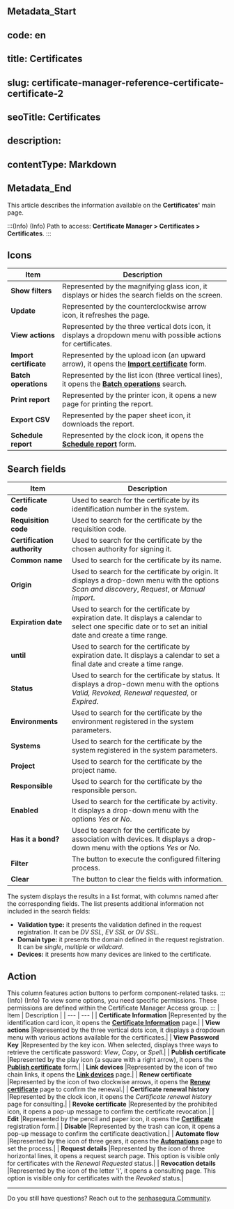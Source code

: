 ## Metadata_Start 
## code: en
## title: Certificates 
## slug: certificate-manager-reference-certificate-certificate-2 
## seoTitle: Certificates 
## description:  
## contentType: Markdown 
## Metadata_End
This article describes the information available on the **Certificates'** main page.

:::(Info) (Info)
Path to access: **Certificate Manager > Certificates > Certificates**.
:::

## Icons

| Item | Description |
| --- | --- |
| **Show filters** |Represented by the magnifying glass icon, it displays or hides the search fields on the screen.|
| **Update** |Represented by the counterclockwise arrow icon, it refreshes the page.|
| **View actions** |Represented by the three vertical dots icon, it displays a dropdown menu with possible actions for certificates.|
| **Import certificate** |Represented by the upload icon (an upward arrow), it opens the **[Import certificate](/v3-32/docs/certificates-flow-how-to-import-certificate)** form.| 
| **Batch operations** |Represented by the list icon (three vertical lines), it opens the **[Batch operations](/v3-32/docs/certificate-manager-batch-operations)** search.| 
| **Print report** |Represented by the printer icon, it opens a new page for printing the report.|
| **Export CSV** |Represented by the paper sheet icon, it downloads the report.|
| **Schedule report** |Represented by the clock icon, it opens the **[Schedule report](/v3-32/docs/general-information-how-to-issue-download-and-schedule-device-reports)** form.|

## Search fields

| Item | Description |
| --- | --- |
| **Certificate code** |Used to search for the certificate by its identification number in the system.|
| **Requisition code** |Used to search for the certificate by the requisition code.|
| **Certification authority** |Used to search for the certificate by the chosen authority for signing it.| 
| **Common name** |Used to search for the certificate by its name. |
| **Origin** |Used to search for the certificate by origin. It displays a drop-down menu with the options *Scan and discovery*, *Request*, or *Manual import*. |
| **Expiration date** |Used to search for the certificate by expiration date. It displays a calendar to select one specific date or to set an initial date and create a time range.|
| **until** |Used to search for the certificate by expiration date. It displays a calendar to set a final date and create a time range.|
| **Status** |Used to search for the certificate by status. It displays a drop-down menu with the options *Valid, Revoked, Renewal requested*, or *Expired*.|
| **Environments** |Used to search for the certificate by the environment registered in the system parameters. |
| **Systems** |Used to search for the certificate by the system registered in the system parameters.|
| **Project** |Used to search for the certificate by the project name. |
| **Responsible** |Used to search for the certificate by the responsible person. |
| **Enabled** |Used to search for the certificate by activity. It displays a drop-down menu with the options *Yes* or *No*. |
| **Has it a bond?** |Used to search for the certificate by association with devices. It displays a drop-down menu with the options *Yes* or *No*. |
| **Filter** |The button to execute the configured filtering process.|
| **Clear** |The button to clear the fields with information.|

The system displays the results in a list format, with columns named after the corresponding fields. The list presents additional information not included in the search fields:
* **Validation type:** it presents the validation defined in the request registration. It can be *DV SSL*, *EV SSL* or *OV SSL*.
* **Domain type:** it presents the domain defined in the request registration. It can be *single*, *multiple* or *wildcard*.
* **Devices:** it presents how many devices are linked to the certificate.


## Action
This column features action buttons to perform component-related tasks.
:::(Info) (Info)
To view some options, you need specific permissions. These permissions are defined within the Certificate Manager Access group.
:::
| Item | Description |
| --- | --- |
| **Certificate Information** |Represented by the identification card icon, it opens the **[Certificate Information](/v3-32/docs/certificate-manager-certificate-information)** page.|
| **View actions** |Represented by the three vertical dots icon, it displays a dropdown menu with various actions available for the certificates.|
| **View Password Key** |Represented by the key icon. When selected, displays three ways to retrieve the certificate password: *View*, *Copy*, or *Spell*.|
| **Publish certificate** |Represented by the play icon (a square with a right arrow), it opens the **[Publish certificate](/v3-32/docs/certificates-flow-how-to-publish-a-certificate)** form.|
| **Link devices** |Represented by the icon of two chain links, it opens the **[Link devices](/v3-32/docs/certificate-manager-settings-how-to-link-devices-certificate)** page.|
| **Renew certificate** |Represented by the icon of two clockwise arrows, it opens the **[Renew certificate](/v3-32/docs/certificates-flow-how-to-renew-a-certificate)** page to confirm the renewal.|
| **Certificate renewal history** |Represented by the clock icon, it opens the *Certificate renewal history* page for consulting.|
| **Revoke certificate** |Represented by the prohibited icon, it opens a pop-up message to confirm the certificate revocation.|
| **Edit** |Represented by the pencil and paper icon, it opens the **[Certificate](/v3-32/docs/certificate-manager-reference-certificate-form)** registration form.|
| **Disable** |Represented by the trash can icon, it opens a pop-up message to confirm the certificate deactivation.|
| **Automate flow** |Represented by the icon of three gears, it opens the **[Automations](/v3-32/docs/how-to-automate-the-lifecycle-of-a-certificate)** page to set the process.|
| **Request details** |Represented by the icon of three horizontal lines, it opens a request search page. This option is visible only for certificates with the *Renewal Requested* status.|
| **Revocation details** |Represented by the icon of the letter 'i', it opens a consulting page. This option is visible only for certificates with the *Revoked* status.|
***
Do you still have questions? Reach out to the [senhasegura Community](https://community.senhasegura.io/).
